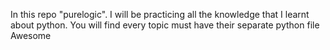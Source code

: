 In this repo "purelogic". I will be practicing all the knowledge that I learnt about python.
You will find every topic must have their separate python file
Awesome